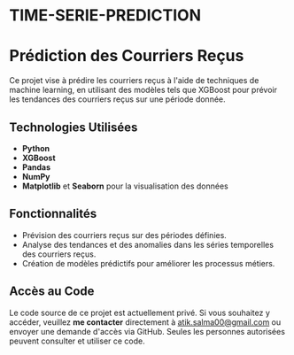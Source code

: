 # TIME-SERIE-PREDICTION
# Prédiction des Courriers Reçus

Ce projet vise à prédire les courriers reçus à l'aide de techniques de machine learning, en utilisant des modèles tels que XGBoost pour prévoir les tendances des courriers reçus sur une période donnée.

## Technologies Utilisées
- **Python**
- **XGBoost**
- **Pandas**
- **NumPy**
- **Matplotlib** et **Seaborn** pour la visualisation des données

## Fonctionnalités
- Prévision des courriers reçus sur des périodes définies.
- Analyse des tendances et des anomalies dans les séries temporelles des courriers reçus.
- Création de modèles prédictifs pour améliorer les processus métiers.

## Accès au Code
Le code source de ce projet est actuellement privé. Si vous souhaitez y accéder, veuillez **me contacter** directement à atik.salma00@gmail.com ou envoyer une demande d'accès via GitHub. Seules les personnes autorisées peuvent consulter et utiliser ce code.

